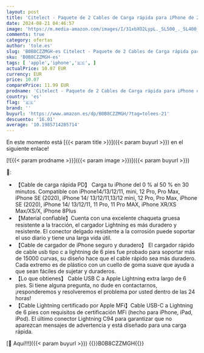 ```yaml
---
layout: post
title: 'Citelect - Paquete de 2 Cables de Carga rápida para iPhone de 2m [Certificado Apple MFi]  USB Tipo C a Lightning Cable de Carga for Apple iPhone14 13 12 Pro XR XS MAX X 8 Plus'
date: 2024-08-21 04:46:57
image: 'https://m.media-amazon.com/images/I/31xbXO2LypL._SL500_._SL400_.jpg'
comments: true
category: ofertas
author: 'tole.es'
slug: 'B0B8CZZMGH-es Citelect - Paquete de 2 Cables de Carga rápida para iPhone...'
sku: 'B0B8CZZMGH-es'
tags: [ 'apple','iphone','🇪🇸', ]
actualPrice: 10.07 EUR
currency: EUR
price: 10.07
comparePrice: 11.99 EUR
prodname: 'Citelect - Paquete de 2 Cables de Carga rápida para iPhone de 2m [Certificado Apple MFi]  USB Tipo C a Lightning Cable de Carga for Apple iPhone14 13 12 Pro XR XS MAX X 8 Plus'
country: 'es'
flag: '🇪🇸'
brand: ''
buyurl: 'https://www.amazon.es/dp/B0B8CZZMGH/?tag=tolees-21'
descuento: '16.01'
average: '10.1985714285714'
---
```


En este momento está [{{< param title >}}]({{< param buyurl >}}) en el siguiente enlace!

[![{{< param prodname >}}]({{< param image >}})]({{< param buyurl >}})

🔎:

- 【Cable de carga rápida PD】 Carga tu iPhone del 0 % al 50 % en 30 minutos. Compatible con iPhone14/13/12/11, mini, 12 Pro, Pro Max, iPhone SE (2020), iPhone 14/ 13/12/11,13/12 mini, 12 Pro, Pro Max, iPhone SE (2020), iPhone 14/ 13/12/11, 11 Pro, 11 Pro MAX, iPhone XR/XS Max/XS/X, iPhone 8Plus
- 【Material confiable】Cuenta con una excelente chaqueta gruesa resistente a la tracción, el cargador Lightning es más duradero y resistente. El conector delgado resistente a la corrosión puede soportar el uso diario y tiene una larga vida útil.
- 【Cable de cargador de iPhone seguro y duradero】 El cargador rápido de cable usb tipo c a lightning de 6 pies fue probado para soportar más de 15000 curvas, su diseño hace que el cable rápido sea más duradero. Cada extremo es de plástico con un cuello de goma suave que ayuda a que sean fáciles de sujetar y duraderos.
- 【Lo que obtienes】 Cable USB C a Apple Lightning extra largo de 6 pies. Si tiene alguna pregunta, no dude en contactarnos, ¡responderemos y resolveremos el problema por usted dentro de las 24 horas!
- 【Cable Lightning certificado por Apple MFi】Cable USB-C a Lightning de 6 pies con requisitos de certificación MFi (hecho para iPhone, iPad, iPod). El último conector Lightning C94 para garantizar que no aparezcan mensajes de advertencia y está diseñado para una carga rápida.

[🛒 Aquí!!!]({{< param buyurl >}})
{{<world>}}B0B8CZZMGH{{</world>}}
